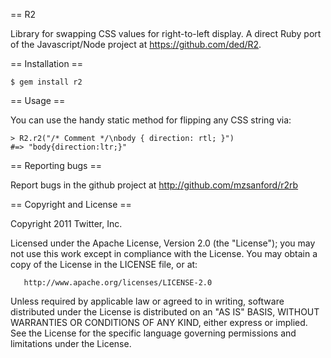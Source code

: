 == R2

Library for swapping CSS values for right-to-left display. A direct Ruby port of the Javascript/Node project at https://github.com/ded/R2.

== Installation ==

    $ gem install r2

== Usage ==

You can use the handy static method for flipping any CSS string via:

    > R2.r2("/* Comment */\nbody { direction: rtl; }")
    #=> "body{direction:ltr;}"

== Reporting bugs ==

Report bugs in the github project at http://github.com/mzsanford/r2rb

== Copyright and License ==

Copyright 2011 Twitter, Inc.

   Licensed under the Apache License, Version 2.0 (the "License");
   you may not use this work except in compliance with the License.
   You may obtain a copy of the License in the LICENSE file, or at:

       http://www.apache.org/licenses/LICENSE-2.0

   Unless required by applicable law or agreed to in writing, software
   distributed under the License is distributed on an "AS IS" BASIS,
   WITHOUT WARRANTIES OR CONDITIONS OF ANY KIND, either express or implied.
   See the License for the specific language governing permissions and
   limitations under the License.